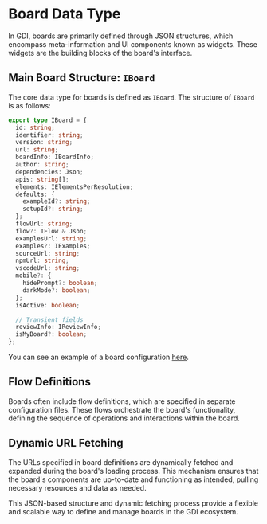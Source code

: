 # Board Data Type

In GDI, boards are primarily defined through JSON structures, which encompass meta-information and UI components known as widgets. These widgets are the building blocks of the board's interface.

## Main Board Structure: `IBoard`

The core data type for boards is defined as `IBoard`. The structure of `IBoard` is as follows:

```typescript
export type IBoard = {
  id: string;
  identifier: string;
  version: string;
  url: string;
  boardInfo: IBoardInfo;
  author: string;
  dependencies: Json;
  apis: string[];
  elements: IElementsPerResolution;
  defaults: {
    exampleId?: string;
    setupId?: string;
  };
  flowUrl: string;
  flow?: IFlow & Json;
  examplesUrl: string;
  examples?: IExamples;
  sourceUrl: string;
  npmUrl: string;
  vscodeUrl: string;
  mobile?: {
    hidePrompt?: boolean;
    darkMode?: boolean;
  };
  isActive: boolean;

  // Transient fields
  reviewInfo: IReviewInfo;
  isMyBoard?: boolean;
};
```

You can see an example of a board configuration [here](https://github.com/dht/gdi-assets/blob/main/boards/B-001/B-001.json).

## Flow Definitions

Boards often include flow definitions, which are specified in separate configuration files. These flows orchestrate the board's functionality, defining the sequence of operations and interactions within the board.

## Dynamic URL Fetching

The URLs specified in board definitions are dynamically fetched and expanded during the board's loading process. This mechanism ensures that the board's components are up-to-date and functioning as intended, pulling necessary resources and data as needed.

This JSON-based structure and dynamic fetching process provide a flexible and scalable way to define and manage boards in the GDI ecosystem.
